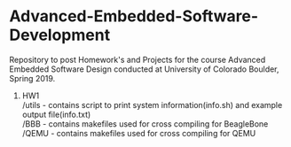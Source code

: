 # Advanced-Embedded-Software-Development
Repository to post Homework's and Projects for the course Advanced Embedded Software Design conducted at University of Colorado Boulder, Spring 2019.

1) HW1  
   /utils - contains script to print system information(info.sh) and example output file(info.txt)  
   /BBB - contains makefiles used for cross compiling for BeagleBone  
   /QEMU - contains makefiles used for cross compiling  for QEMU
